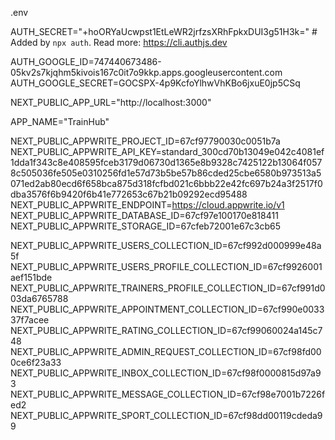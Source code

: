 .env

AUTH_SECRET="+hoORYaUcwpst1EtLeWR2jrfzsXRhFpkxDUI3g51H3k=" # Added by `npx auth`. Read more: https://cli.authjs.dev

AUTH_GOOGLE_ID=747440673486-05kv2s7kjqhm5kivois167c0it7o9kkp.apps.googleusercontent.com
AUTH_GOOGLE_SECRET=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


NEXT_PUBLIC_APP_URL="http://localhost:3000"

APP_NAME="TrainHub"


NEXT_PUBLIC_APPWRITE_PROJECT_ID=67cf97790030c0051b7a
NEXT_PUBLIC_APPWRITE_API_KEY=standard_300cd70b13049e042c4081ef1dda1f343c8e408595fceb3179d06730d1365e8b9328c7425122b13064f0578c505036fe505e0310256fd1e57d73b5be57b86cded25cbe6580b973513a5071ed2ab80ecd6f658bca875d318fcfbd021c6bbb22e42fc697b24a3f2517f0dba3576f6b9420f6b41e772653c67b21b09292ecd95488
NEXT_PUBLIC_APPWRITE_ENDPOINT=https://cloud.appwrite.io/v1
NEXT_PUBLIC_APPWRITE_DATABASE_ID=67cf97e100170e818411
NEXT_PUBLIC_APPWRITE_STORAGE_ID=67cfeb72001e67c3cb65

NEXT_PUBLIC_APPWRITE_USERS_COLLECTION_ID=67cf992d000999e48a5f
NEXT_PUBLIC_APPWRITE_USERS_PROFILE_COLLECTION_ID=67cf9926001aef151bde
NEXT_PUBLIC_APPWRITE_TRAINERS_PROFILE_COLLECTION_ID=67cf991d003da6765788
NEXT_PUBLIC_APPWRITE_APPOINTMENT_COLLECTION_ID=67cf990e003337f7acee
NEXT_PUBLIC_APPWRITE_RATING_COLLECTION_ID=67cf99060024a145c748
NEXT_PUBLIC_APPWRITE_ADMIN_REQUEST_COLLECTION_ID=67cf98fd000ce6f23a33
NEXT_PUBLIC_APPWRITE_INBOX_COLLECTION_ID=67cf98f0000815d97a93
NEXT_PUBLIC_APPWRITE_MESSAGE_COLLECTION_ID=67cf98e7001b7226fed2
NEXT_PUBLIC_APPWRITE_SPORT_COLLECTION_ID=67cf98dd00119cdeda99